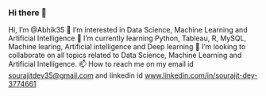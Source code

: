 ### Hi there 👋

Hi, I’m @Abhik35
👀 I’m interested in Data Science, Machine Learning and Artificial Intelligence
🌱 I’m currently learning Python, Tableau, R, MySQL, Machine learing, Artificial intelligence and Deep learning
💞️ I’m looking to collaborate on all topics related to Data Science, Machine Learning and Artificial Intelligence.
📫 How to reach me on my email id sourajitdey35@gmail.com and linkedin id www.linkedin.com/in/sourajit-dey-3774661
